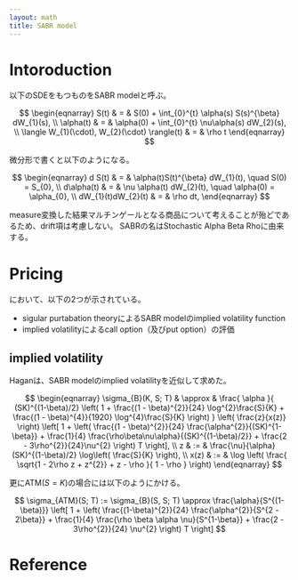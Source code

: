 ```yaml
---
layout: math
title: SABR model
---
```


# Intoroduction
以下のSDEをもつものをSABR modelと呼ぶ。

$$
\begin{eqnarray}
    S(t) 
        & = & S(0) + \int_{0}^{t} \alpha(s) S(s)^{\beta} dW_{1}(s),
    \\
    \alpha(t) 
        & = & \alpha(0) + \int_{0}^{t} \nu\alpha(s) dW_{2}(s),
    \\
    \langle W_{1}(\cdot), W_{2}(\cdot) \rangle(t)
        & = & \rho t
\end{eqnarray}
$$

微分形で書くと以下のようになる。　

$$
\begin{eqnarray}
    d S(t) 
        & = & \alpha(t)S(t)^{\beta} dW_{1}(t),
    \quad
    S(0) = S_{0},
    \\
    d\alpha(t) 
        & = & \nu \alpha(t) dW_{2}(t),
    \quad
    \alpha(0) = \alpha_{0},
    \\
    dW_{1}(t)dW_{2}(t) 
        & = & \rho dt,
\end{eqnarray}
$$

measure変換した結果マルチンゲールとなる商品について考えることが殆どであるため、drift項は考慮しない。
SABRの名はStochastic Alpha Beta Rhoに由来する。

# Pricing
において、以下の2つが示されている。

* sigular purtabation theoryによるSABR modelのimplied volatility function
* implied volatilityによるcall option（及びput option）の評価

## implied volatility
Haganは、SABR modelのimplied volatilityを近似して求めた。

$$
\begin{eqnarray}
	\sigma_{B}(K, S; T)
		& \approx &
        \frac{
            \alpha
        }{
            (SK)^{(1-\beta)/2}
            \left(
                1
                + \frac{(1 - \beta)^{2}}{24}
                    \log^{2}\frac{S}{K}
                + \frac{(1 - \beta)^{4}}{1920}
                    \log^{4}\frac{S}{K}
            \right)
        }
        \left(
            \frac{z}{x(z)}
        \right)
        \left[
            1
            +
            \left(
                \frac{(1 - \beta)^{2}}{24}
                    \frac{\alpha^{2}}{(SK)^{1-\beta}}
                + \frac{1}{4}
                    \frac{\rho\beta\nu\alpha}{(SK)^{(1-\beta)/2}}
                + \frac{2 - 3\rho^{2}}{24}\nu^{2}
            \right) T
        \right],
    \\
    z 
        & := &
        \frac{\nu}{\alpha}
            (SK)^{(1-\beta)/2}
            \log\left( \frac{S}{K} \right),
    \\
    x(z) 
        & := &
            \log
            \left(
                \frac{
                    \sqrt{1 - 2\rho z + z^{2}} + z - \rho
                }{
                    1 - \rho
                }
            \right)
\end{eqnarray}
$$

更にATM($S = K$)の場合には以下のようにかける。

$$
	\sigma_{ATM}(S; T)
		:= \sigma_{B}(S, S; T)
        \approx
        \frac{\alpha}{S^{(1-\beta)}}
        \left[
            1
            + 
            \left(
                \frac{(1-\beta)^{2}}{24}
                    \frac{\alpha^{2}}{S^{2 - 2\beta}}
                + \frac{1}{4}
                    \frac{\rho \beta \alpha \nu}{S^{1-\beta}}
                + \frac{2 - 3\rho^{2}}{24} \nu^{2}
            \right) T
        \right]
$$



# Reference

